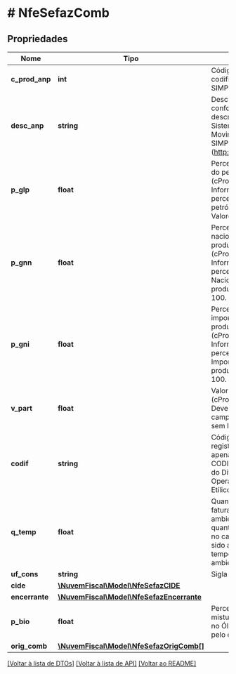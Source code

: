 # # NfeSefazComb

## Propriedades

Nome | Tipo | Descrição | Comentários
------------ | ------------- | ------------- | -------------
**c_prod_anp** | **int** | Código de produto da ANP. codificação de produtos do SIMP (http://www.anp.gov.br). |
**desc_anp** | **string** | Descrição do Produto conforme ANP. Utilizar a descrição de produtos do Sistema de Informações de Movimentação de Produtos - SIMP (http://www.anp.gov.br/simp/). |
**p_glp** | **float** | Percentual do GLP derivado do petróleo no produto GLP (cProdANP&#x3D;210203001). Informar em número decimal o percentual do GLP derivado de petróleo no produto GLP. Valores 0 a 100. | [optional]
**p_gnn** | **float** | Percentual de gás natural nacional - GLGNn para o produto GLP (cProdANP&#x3D;210203001). Informar em número decimal o percentual do Gás Natural Nacional - GLGNn para o produto GLP. Valores de 0 a 100. | [optional]
**p_gni** | **float** | Percentual de gás natural importado GLGNi para o produto GLP (cProdANP&#x3D;210203001). Informar em número deciaml o percentual do Gás Natural Importado - GLGNi para o produto GLP. Valores de 0 a 100. | [optional]
**v_part** | **float** | Valor de partida (cProdANP&#x3D;210203001). Deve ser informado neste campo o valor por quilograma sem ICMS. | [optional]
**codif** | **string** | Código de autorização / registro do CODIF. Informar apenas quando a UF utilizar o CODIF (Sistema de Controle do    Diferimento do Imposto nas Operações com AEAC - Álcool Etílico Anidro Combustível). | [optional]
**q_temp** | **float** | Quantidade de combustível  faturada à temperatura ambiente.  Informar quando a quantidade  faturada informada no campo  qCom (I10) tiver sido ajustada para  uma temperatura diferente da  ambiente. | [optional]
**uf_cons** | **string** | Sigla da UF de Consumo. |
**cide** | [**\NuvemFiscal\Model\NfeSefazCIDE**](NfeSefazCIDE.md) |  | [optional]
**encerrante** | [**\NuvemFiscal\Model\NfeSefazEncerrante**](NfeSefazEncerrante.md) |  | [optional]
**p_bio** | **float** | Percentual do índice de mistura do Biodiesel (B100) no Óleo Diesel B instituído pelo órgão regulamentador. | [optional]
**orig_comb** | [**\NuvemFiscal\Model\NfeSefazOrigComb[]**](NfeSefazOrigComb.md) |  | [optional]

[[Voltar à lista de DTOs]](../../README.md#models) [[Voltar à lista de API]](../../README.md#endpoints) [[Voltar ao README]](../../README.md)
